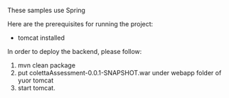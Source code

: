 These samples use Spring 

Here are the prerequisites for running the project: 
- tomcat installed


In order to deploy the backend, please follow: 
 1. mvn clean package
 2. put colettaAssessment-0.0.1-SNAPSHOT.war under webapp folder of yuor tomcat
 3. start tomcat.
 

